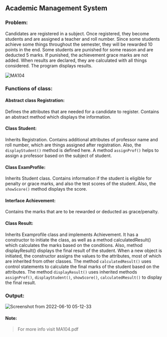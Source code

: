 ## Academic Management System
### Problem:
Candidates are registered in a subject. Once registered, they become students and are assigned a teacher and roll number. Since some students achieve some things throughout the semester, they will be rewarded 10 points in the end. Some students are punished for some reason and are deducted 5 marks. If punished, the achievement grace marks are not added. When results are declared, they are calculated with all things considered. The program displays results.

![MA104](https://user-images.githubusercontent.com/76884959/172964022-504314b0-1c60-4d68-9478-7ed1fde24074.png)


### Functions of class:
#### Abstract class Registration:
Defines the attributes that are needed for a candidate to register. Contains an abstract method which displays the information.

#### Class Student:
Inherits Registration. Contains additional attributes of professor name and roll number, which are things assigned after registration. Also, the `displayStudent()` method is defined here. A method
`assignProf()` helps to assign a professor based on the subject of student.

#### Class ExamProfile:
Inherits Student class. Contains information if the student is eligible for penalty or grace marks, and
also the test scores of the student. Also, the `showScore()` method displays the score.

#### Interface Achievement:
Contains the marks that are to be rewarded or deducted as grace/penalty.

#### Class Result:
Inherits Examprofile class and implements Achievement. It has a constructor to initiate the class, as well as a method calculatedResult() which calculates the marks based on the conditions. Also, method displayResult() displays the final result of the student.
When a new object is initiated, the constructor assigns the values to the attributes, most of which are inherited from other classes. The method `calculatedResult()` uses control statements to calculate the final marks of the student based on the attributes. The method `displayResult()` uses inherited methods `assignProf()`, `displayStudent()`, `showScore()`, `calculatedResult()` to display the final result.

### Output:
![Screenshot from 2022-06-10 05-12-33](https://user-images.githubusercontent.com/76884959/172964002-3da7f82a-9cd9-4ef4-b0a0-e7e39ca80e03.png)


#### Note:
>For more info visit MA104.pdf
